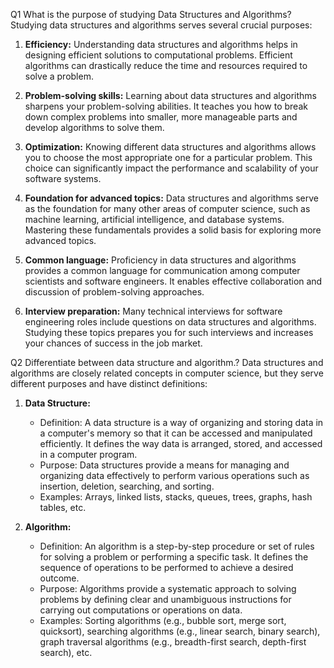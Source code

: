 Q1 What is the purpose of studying Data Structures and Algorithms?
Studying data structures and algorithms serves several crucial purposes:

1. **Efficiency:** Understanding data structures and algorithms helps in designing efficient solutions to computational problems. Efficient algorithms can drastically reduce the time and resources required to solve a problem.

2. **Problem-solving skills:** Learning about data structures and algorithms sharpens your problem-solving abilities. It teaches you how to break down complex problems into smaller, more manageable parts and develop algorithms to solve them.

3. **Optimization:** Knowing different data structures and algorithms allows you to choose the most appropriate one for a particular problem. This choice can significantly impact the performance and scalability of your software systems.

4. **Foundation for advanced topics:** Data structures and algorithms serve as the foundation for many other areas of computer science, such as machine learning, artificial intelligence, and database systems. Mastering these fundamentals provides a solid basis for exploring more advanced topics.

5. **Common language:** Proficiency in data structures and algorithms provides a common language for communication among computer scientists and software engineers. It enables effective collaboration and discussion of problem-solving approaches.

6. **Interview preparation:** Many technical interviews for software engineering roles include questions on data structures and algorithms. Studying these topics prepares you for such interviews and increases your chances of success in the job market.

Q2 Differentiate between data structure and algorithm.?
Data structures and algorithms are closely related concepts in computer science, but they serve different purposes and have distinct definitions:

1. **Data Structure:**
   - Definition: A data structure is a way of organizing and storing data in a computer's memory so that it can be accessed and manipulated efficiently. It defines the way data is arranged, stored, and accessed in a computer program.
   - Purpose: Data structures provide a means for managing and organizing data effectively to perform various operations such as insertion, deletion, searching, and sorting.
   - Examples: Arrays, linked lists, stacks, queues, trees, graphs, hash tables, etc.

2. **Algorithm:**
   - Definition: An algorithm is a step-by-step procedure or set of rules for solving a problem or performing a specific task. It defines the sequence of operations to be performed to achieve a desired outcome.
   - Purpose: Algorithms provide a systematic approach to solving problems by defining clear and unambiguous instructions for carrying out computations or operations on data.
   - Examples: Sorting algorithms (e.g., bubble sort, merge sort, quicksort), searching algorithms (e.g., linear search, binary search), graph traversal algorithms (e.g., breadth-first search, depth-first search), etc.
